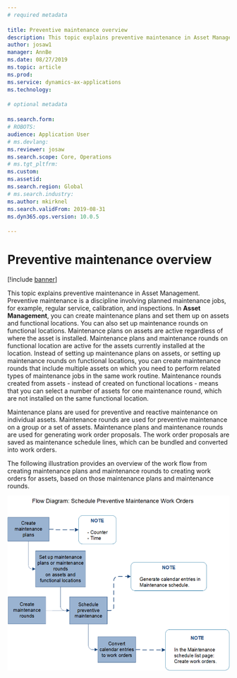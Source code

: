 ```yaml
---
# required metadata

title: Preventive maintenance overview
description: This topic explains preventive maintenance in Asset Management.
author: josaw1
manager: AnnBe
ms.date: 08/27/2019
ms.topic: article
ms.prod: 
ms.service: dynamics-ax-applications
ms.technology: 

# optional metadata

ms.search.form: 
# ROBOTS: 
audience: Application User
# ms.devlang: 
ms.reviewer: josaw
ms.search.scope: Core, Operations
# ms.tgt_pltfrm: 
ms.custom: 
ms.assetid: 
ms.search.region: Global
# ms.search.industry: 
ms.author: mkirknel
ms.search.validFrom: 2019-08-31
ms.dyn365.ops.version: 10.0.5

---
```


# Preventive maintenance overview

[!include [banner](../../includes/banner.md)]

 

This topic explains preventive maintenance in Asset Management. Preventive maintenance is a discipline involving planned maintenance jobs, for example, regular service, calibration, and inspections. In **Asset Management**, you can create maintenance plans and set them up on assets and functional locations. You can also set up maintenance rounds on functional locations. Maintenance plans on assets are active regardless of where the asset is installed. Maintenance plans and maintenance rounds on functional location are active for the assets currently installed at the location. Instead of setting up maintenance plans on assets, or setting up maintenance rounds on functional locations, you can create maintenance rounds that include multiple assets on which you need to perform related types of maintenance jobs in the same work routine. Maintenance rounds created from assets - instead of created on functional locations - means that you can select a number of assets for one maintenance round, which are not installed on the same functional location.

Maintenance plans are used for preventive and reactive maintenance on individual assets. Maintenance rounds are used for preventive maintenance on a group or a set of assets. Maintenance plans and maintenance rounds are used for generating work order proposals. The work order proposals are saved as maintenance schedule lines, which can be bundled and converted into work orders.

The following illustration provides an overview of the work flow from creating maintenance plans and maintenance rounds to creating work orders for assets, based on those maintenance plans and maintenance rounds.

![Figure 1](media/01-preventive-maintenance.png)

